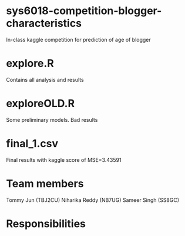 # sys6018-competition-blogger-characteristics
In-class kaggle competition for prediction of age of blogger

# explore.R
Contains all analysis and results

# exploreOLD.R
Some preliminary models. Bad results

# final_1.csv
Final results with kaggle score of MSE=3.43591

# Team members
Tommy Jun (TBJ2CU)
Niharika Reddy (NB7UG)
Sameer Singh (SS8GC) 

# Responsibilities
